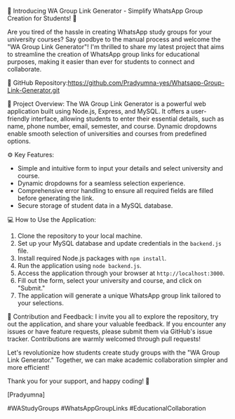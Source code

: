 🚀 Introducing WA Group Link Generator - Simplify WhatsApp Group Creation for Students! 🚀

Are you tired of the hassle in creating WhatsApp study groups for your university courses? Say goodbye to the manual process and welcome the "WA Group Link Generator"! I'm thrilled to share my latest project that aims to streamline the creation of WhatsApp group links for educational purposes, making it easier than ever for students to connect and collaborate.

🔗 GitHub Repository:https://github.com/Pradyumna-yes/Whatsapp-Group-Link-Generator.git

📜 Project Overview:
The WA Group Link Generator is a powerful web application built using Node.js, Express, and MySQL. It offers a user-friendly interface, allowing students to enter their essential details, such as name, phone number, email, semester, and course. Dynamic dropdowns enable smooth selection of universities and courses from predefined options.

⚙️ Key Features:
- Simple and intuitive form to input your details and select university and course.
- Dynamic dropdowns for a seamless selection experience.
- Comprehensive error handling to ensure all required fields are filled before generating the link.
- Secure storage of student data in a MySQL database.

💻 How to Use the Application:
1. Clone the repository to your local machine.
2. Set up your MySQL database and update credentials in the `backend.js` file.
3. Install required Node.js packages with `npm install`.
4. Run the application using `node backend.js`.
5. Access the application through your browser at `http://localhost:3000`.
6. Fill out the form, select your university and course, and click on "Submit."
7. The application will generate a unique WhatsApp group link tailored to your selections.

🙌 Contribution and Feedback:
I invite you all to explore the repository, try out the application, and share your valuable feedback. If you encounter any issues or have feature requests, please submit them via GitHub's issue tracker. Contributions are warmly welcomed through pull requests!

Let's revolutionize how students create study groups with the "WA Group Link Generator." Together, we can make academic collaboration simpler and more efficient!

Thank you for your support, and happy coding! 🎉

[Pradyumna]

#WAStudyGroups #WhatsAppGroupLinks #EducationalCollaboration
